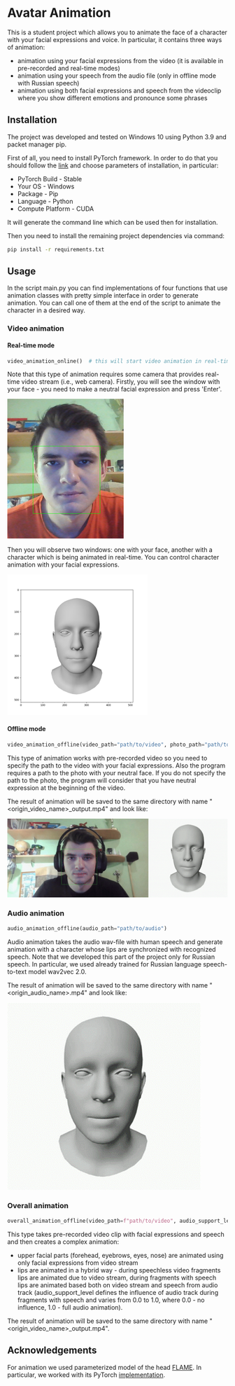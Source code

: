# Avatar Animation

This is a student project which allows you to animate the face of a character with your facial expressions and voice. In particular, it contains three ways of animation:
* animation using your facial expressions from the video (it is available in pre-recorded and real-time modes)
* animation using your speech from the audio file (only in offline mode with Russian speech)
* animation using both facial expressions and speech from the videoclip where you show different emotions and pronounce some phrases 


## Installation
The project was developed and tested on Windows 10 using Python 3.9 and packet manager pip.

First of all, you need to install PyTorch framework. In order to do that you should follow the [link](https://pytorch.org/get-started/locally/) and choose parameters of installation, in particular:
* PyTorch Build - Stable
* Your OS - Windows
* Package - Pip
* Language - Python
* Compute Platform - CUDA

It will generate the command line which can be used then for installation.

Then you need to install the remaining project dependencies via command:

```bash
pip install -r requirements.txt
```

## Usage

In the script main.py you can find implementations of four functions that use animation classes with pretty simple interface in order to generate animation. You can call one of them at the end of the script to animate the character in a desired way. 

### Video animation

#### Real-time mode
```python
video_animation_online()  # this will start video animation in real-time
```
Note that this type of animation requires some camera that provides real-time video stream (i.e., web camera). 
Firstly, you will see the window with your face - you need to make a neutral facial expression and press 'Enter'. 

![](https://github.com/NikitaBogoslovskiy/AvatarAnimation/blob/dev/other_data/readme_files/neutral_face.png?raw=true)

Then you will observe two windows: one with your face, another with a character which is being animated in real-time. You can control character animation with your facial expressions. 

![](https://github.com/NikitaBogoslovskiy/AvatarAnimation/blob/dev/other_data/readme_files/online_video_animation.png?raw=true)

#### Offline mode
```python
video_animation_offline(video_path="path/to/video", photo_path="path/to/photo")
```
This type of animation works with pre-recorded video so you need to specify the path to the video with your facial expressions. Also the program requires a path to the photo with your neutral face. If you do not specify the path to the photo, the program will consider that you have neutral expression at the beginning of the video.

The result of animation will be saved to the same directory with name "<origin_video_name>_output.mp4" and look like:

![](https://github.com/NikitaBogoslovskiy/AvatarAnimation/blob/dev/other_data/readme_files/offline_video_animation.gif)

### Audio animation
```python
audio_animation_offline(audio_path="path/to/audio")
```
Audio animation takes the audio wav-file with human speech and generate animation with a character whose lips are synchronized with recognized speech. Note that we developed this part of the project only for Russian speech. In particular, we used already trained for Russian language speech-to-text model wav2vec 2.0.  

The result of animation will be saved to the same directory with name "<origin_audio_name>.mp4" and look like:

![](https://github.com/NikitaBogoslovskiy/AvatarAnimation/blob/dev/other_data/readme_files/audio_animation.gif)

### Overall animation
```python
overall_animation_offline(video_path=f"path/to/video", audio_support_level=0.8)
```
This type takes pre-recorded video clip with facial expressions and speech and then creates a complex animation:
- upper facial parts (forehead, eyebrows, eyes, nose) are animated using only facial expressions from video stream
- lips are animated in a hybrid way - during speechless video fragments lips are animated due to video stream, during fragments with speech lips are animated based both on video stream and speech from audio track (audio_support_level defines the influence of audio track during fragments with speech and varies from 0.0 to 1.0, where 0.0 - no influence, 1.0 - full audio animation).

The result of animation will be saved to the same directory with name "<origin_video_name>_output.mp4".

## Acknowledgements

For animation we used parameterized model of the head [FLAME](https://flame.is.tue.mpg.de/). In particular, we worked with its PyTorch [implementation](https://github.com/soubhiksanyal/FLAME_PyTorch).
